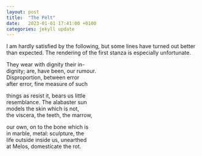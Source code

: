 ```yaml
---
layout: post
title:  "The Pelt"
date:   2023-01-01 17:41:00 +0100
categories: jekyll update
---
```

I am hardly satisfied by the following, but some lines have turned out better than expected. The rendering of the first stanza is especially unfortunate.     


They wear with dignity their in- <br>
dignity; are, have been, our rumour. <br>
Disproportion, between error <br>
after error, fine measure of such <br>

things as resist it, bears us little <br>
resemblance. The alabaster sun <br>
models the skin which is not, <br>
the viscera, the teeth, the marrow, <br>

our own, on to the bone which is <br>
in marble, metal: sculpture, the <br>
life outside inside us, unearthed <br>
at Melos, domesticate the rot. <br>